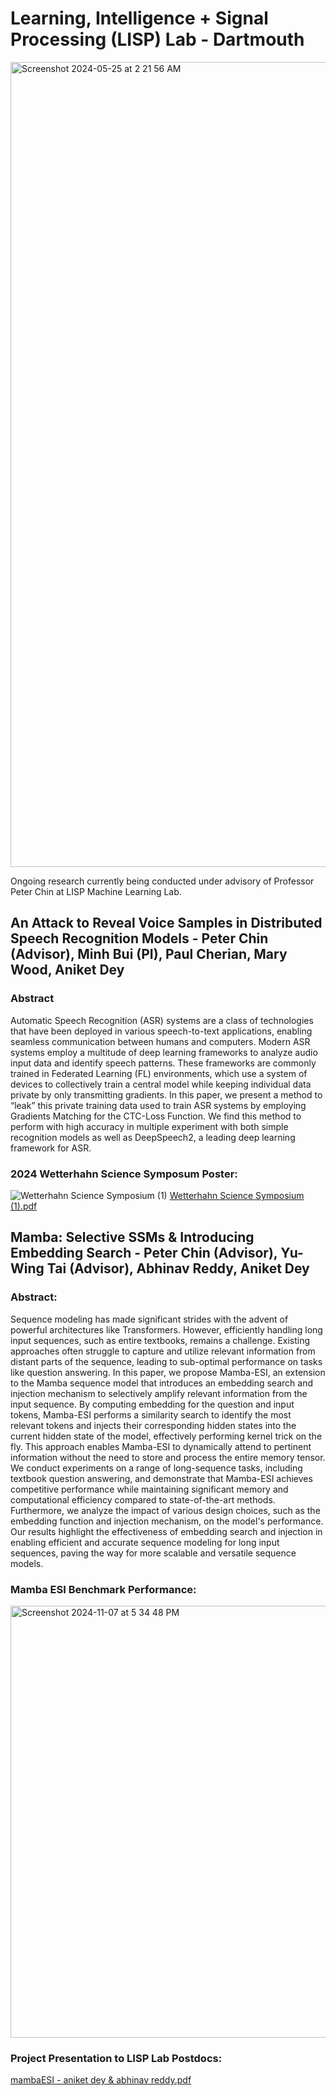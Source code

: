 # Learning, Intelligence + Signal Processing (LISP) Lab - Dartmouth

<img width="1288" alt="Screenshot 2024-05-25 at 2 21 56 AM" src="https://github.com/aniketxdey/lisp/assets/168318141/aafccad9-ce0b-473e-bbb3-c2f2e04f44cf">

Ongoing research currently being conducted under advisory of Professor Peter Chin at LISP Machine Learning Lab. 

## An Attack to Reveal Voice Samples in Distributed Speech Recognition Models - Peter Chin (Advisor), Minh Bui (PI), Paul Cherian, Mary Wood, Aniket Dey

### Abstract
Automatic Speech Recognition (ASR) systems are a class of technologies that have been deployed in various speech-to-text applications, enabling seamless communication between humans and computers. Modern ASR systems employ a multitude of deep learning frameworks to analyze audio input data and identify speech patterns. These frameworks are commonly trained in Federated Learning (FL) environments, which use a system of devices to collectively train a central model while keeping individual data private by only transmitting gradients. In this paper, we present a method to “leak” this private training data used to train ASR systems by employing Gradients Matching for the CTC-Loss Function. We find this method to perform with high accuracy in multiple experiment with both simple recognition models as well as DeepSpeech2, a leading deep learning framework for ASR.

### 2024 Wetterhahn Science Symposum Poster:
![Wetterhahn Science Symposium (1)](https://github.com/aniketxdey/lisp/assets/168318141/f18d3f1e-ea69-4671-8697-3675f63843e1)
[Wetterhahn Science Symposium (1).pdf](https://github.com/aniketxdey/lisp/files/15441960/Wetterhahn.Science.Symposium.1.pdf)

## Mamba: Selective SSMs & Introducing Embedding Search - Peter Chin (Advisor), Yu-Wing Tai (Advisor), Abhinav Reddy, Aniket Dey

### Abstract: 
Sequence modeling has made significant strides with the advent of powerful architectures like Transformers. However, efficiently handling long input sequences, such as entire textbooks, remains a challenge. Existing approaches often struggle to capture and utilize relevant information from distant parts of the sequence, leading to sub-optimal performance on tasks like question answering. In this paper, we propose Mamba-ESI, an extension to the Mamba sequence model that introduces an embedding search and injection mechanism to selectively amplify relevant information from the input sequence. By computing embedding for the question and input tokens, Mamba-ESI performs a similarity search to identify the most relevant tokens and injects their corresponding hidden states into the current hidden state of the model, effectively performing kernel trick on the fly. This approach enables Mamba-ESI to dynamically attend to pertinent information without the need to store and process the entire memory tensor. We conduct experiments on a range of long-sequence tasks, including textbook question answering, and demonstrate that Mamba-ESI achieves competitive performance while maintaining significant memory and computational efficiency compared to state-of-the-art methods. Furthermore, we analyze the impact of various design choices, such as the embedding function and injection mechanism, on the model's performance. Our results highlight the effectiveness of embedding search and injection in enabling efficient and accurate sequence modeling for long input sequences, paving the way for more scalable and versatile sequence models.

### Mamba ESI Benchmark Performance:
<img width="691" alt="Screenshot 2024-11-07 at 5 34 48 PM" src="https://github.com/user-attachments/assets/ee3c52d9-6c0d-4fa2-9c22-7b77aaafad74">

### Project Presentation to LISP Lab Postdocs:

[mambaESI - aniket dey & abhinav reddy.pdf](https://github.com/user-attachments/files/17670232/mambaESI.-.aniket.dey.abhinav.reddy.pdf)






